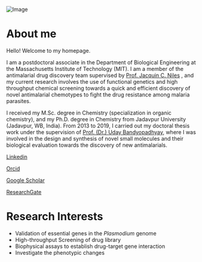 ![Image](https://avatars1.githubusercontent.com/u/75918395?s=460&u=0adcdae780ebd3585b57bb9a46eaef35887c969a&v=4)

# About me
Hello! Welcome to my homepage.

I am a postdoctoral associate in the Department of Biological Engineering at the Massachusetts Institute of Technology (MIT). I am a member of the antimalarial drug discovery team  supervised by 
[Prof. Jacquin C. Niles](https://web.mit.edu/nileslab/index.html)
, and my current research involves the use of functional genetics and high throughput chemical screening towards a quick and efficient discovery of novel antimalarial chemotypes to fight the drug resistance among malaria parasites.

I received my M.Sc. degree in Chemistry (specialization in organic chemistry), and my Ph.D. degree in Chemistry from Jadavpur University (Jadavpur, WB, India). From 2013 to 2019, I carried out my doctoral thesis work under the supervision of [Prof. (Dr.) Uday Bandyopadhyay](http://www.jcbose.ac.in/faculty-details/uday-bandyopadhyay), where I was involved in the design and synthesis of novel small molecules and their biological evaluation towards the discovery of new antimalarials.

[Linkedin](https://www.linkedin.com/in/shubhra-jyoti-saha-a48451100/)

[Orcid](https://orcid.org/my-orcid)

[Google Scholar](https://scholar.google.co.in/citations?hl=en&pli=1&user=ZfIVJZQAAAAJ)

[ResearchGate](https://www.researchgate.net/profile/Shubhra_Saha)

# Research Interests

- Validation of essential genes in the _Plasmodium_ genome
- High-throughput Screening of drug library
- Biophysical assays to establish drug-target gene interaction
- Investigate the phenotypic changes
